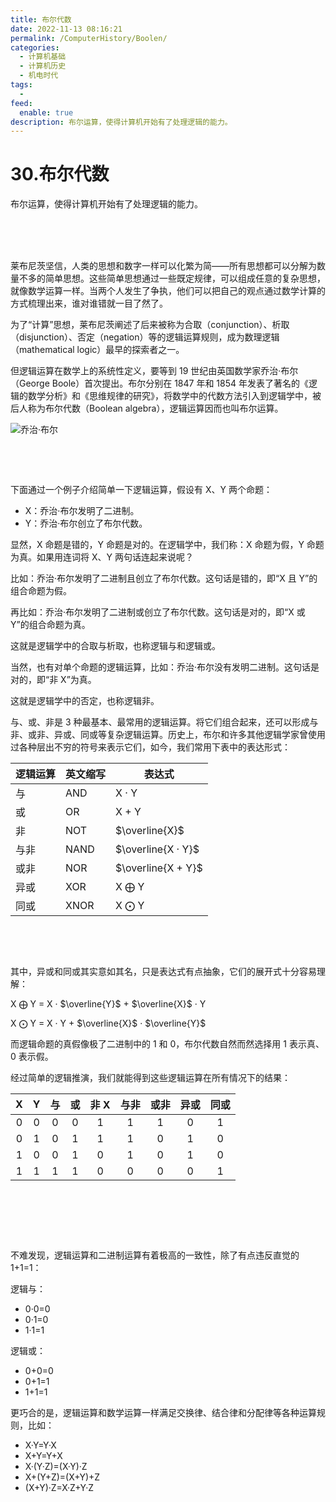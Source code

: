 ```yaml
---
title: 布尔代数
date: 2022-11-13 08:16:21
permalink: /ComputerHistory/Boolen/
categories:
  - 计算机基础
  - 计算机历史
  - 机电时代
tags:
  - 
feed:
  enable: true
description: 布尔运算，使得计算机开始有了处理逻辑的能力。
---
```



# 30.布尔代数

布尔运算，使得计算机开始有了处理逻辑的能力。

‍<!-- more -->　　‍

‍

莱布尼茨坚信，人类的思想和数字一样可以化繁为简——所有思想都可以分解为数量不多的简单思想。这些简单思想通过一些既定规律，可以组成任意的复杂思想，就像数学运算一样。当两个人发生了争执，他们可以把自己的观点通过数学计算的方式梳理出来，谁对谁错就一目了然了。

为了“计算”思想，莱布尼茨阐述了后来被称为合取（conjunction）、析取（disjunction）、否定（negation）等的逻辑运算规则，成为数理逻辑（mathematical logic）最早的探索者之一。

但逻辑运算在数学上的系统性定义，要等到 19 世纪由英国数学家乔治·布尔（George Boole）首次提出。布尔分别在 1847 年和 1854 年发表了著名的《逻辑的数学分析》和《思维规律的研究》，将数学中的代数方法引入到逻辑学中，被后人称为布尔代数（Boolean algebra），逻辑运算因而也叫布尔运算。

![](assets/image-20220820111120-eh0jycv.png "乔治·布尔")​

‍

‍

下面通过一个例子介绍简单一下逻辑运算，假设有 X、Y 两个命题：

* X：乔治·布尔发明了二进制。
* Y：乔治·布尔创立了布尔代数。

显然，X 命题是错的，Y 命题是对的。在逻辑学中，我们称：X 命题为假，Y 命题为真。如果用连词将 X、Y 两句话连起来说呢？

比如：乔治·布尔发明了二进制且创立了布尔代数。这句话是错的，即“X 且 Y”的组合命题为假。

再比如：乔治·布尔发明了二进制或创立了布尔代数。这句话是对的，即“X 或 Y”的组合命题为真。

这就是逻辑学中的合取与析取，也称逻辑与和逻辑或。

当然，也有对单个命题的逻辑运算，比如：乔治·布尔没有发明二进制。这句话是对的，即“非 X”为真。

这就是逻辑学中的否定，也称逻辑非。

与、或、非是 3 种最基本、最常用的逻辑运算。将它们组合起来，还可以形成与非、或非、异或、同或等复杂逻辑运算。历史上，布尔和许多其他逻辑学家曾使用过各种层出不穷的符号来表示它们，如今，我们常用下表中的表达形式：

|逻辑运算|英文缩写|表达式|
| --------| --------| ------|
|与<br />|AND|X · Y|
|或|OR|X + Y|
|非|NOT|$\overline{X}$​|
|与非|NAND|$\overline{X · Y}$​|
|或非|NOR|$\overline{X + Y}$​|
|异或|XOR|X $\bigoplus$ Y|
|同或|XNOR|X $\bigodot$ Y<br />|

​

‍

其中，异或和同或其实意如其名，只是表达式有点抽象，它们的展开式十分容易理解：

X $\bigoplus$ Y = X ·  $\overline{Y}$  +  $\overline{X}$ · Y

X $\bigodot$ Y = X · Y   +   $\overline{X}$ · $\overline{Y}$

而逻辑命题的真假像极了二进制中的 1 和 0，布尔代数自然而然选择用 1 表示真、0 表示假。

经过简单的逻辑推演，我们就能得到这些逻辑运算在所有情况下的结果：

|X|Y|与|或|非 X|与非|或非|异或|同或|
| :-: | :-: | :-: | :-: | :--: | :--: | :--: | :--: | :--: |
|0|0|0|0|1|1|1|0|1|
|0|1|0|1|1|1|0|1|0|
|1|0|0|1|0|1|0|1|0|
|1|1|1|1|0|0|0|0|1|

‍

‍

‍

不难发现，逻辑运算和二进制运算有着极高的一致性，除了有点违反直觉的 1+1=1：

逻辑与：

* 0·0=0
* 0·1=0
* 1·1=1

逻辑或：

* 0+0=0
* 0+1=1
* 1+1=1

更巧合的是，逻辑运算和数学运算一样满足交换律、结合律和分配律等各种运算规则，比如：

* X·Y=Y·X
* X+Y=Y+X
* X·(Y·Z)=(X·Y)·Z
* X+(Y+Z)=(X+Y)+Z
* (X+Y)·Z=X·Z+Y·Z

‍
